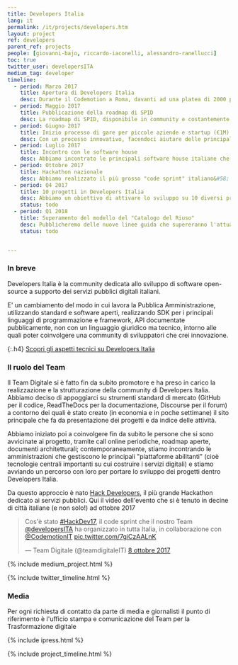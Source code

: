 ```yaml
---
title: Developers Italia
lang: it
permalink: /it/projects/developers.htm
layout: project
ref: developers
parent_ref: projects
people: [giovanni-bajo, riccardo-iaconelli, alessandro-ranellucci]
toc: true
twitter_user: developersITA
medium_tag: developer
timeline:
  - period: Marzo 2017
    title: Apertura di Developers Italia
    desc: Durante il Codemotion a Roma, davanti ad una platea di 2000 programmatori, abbiamo annunciato l'apertura della community.
  - period: Maggio 2017
    title: Pubblicazione della roadmap di SPID
    desc: La roadmap di SPID, disponibile in community e costantemente aggiornata, è la prima roadmap di un servizio tecnologico italiano che viene pubblicata per il confronto con tutte le parti interessate e per coordinare le attività di sviluppo
  - period: Giugno 2017
    title: Inizio processo di gare per piccole aziende e startup (€1M)
    desc: Con un processo innovativo, facendoci aiutare delle principali tech community italiane, abbiamo avviato un processo volto ad effettuare una serie di gare a supporto della realizzazione di progetti open-source in community, con un budget di 1 milione di euro. 
  - period: Luglio 2017
    title: Incontro con le software house
    desc: Abbiamo incontrato le principali software house italiane che realizzano software per la pubblica amministrazione, e abbiamo discusso con loro di Developers Italia e delle nuove sfide di innovazione che si apriranno su servizi sempre più innovativi.
  - period: Ottobre 2017
    title: Hackathon nazionale
    desc: Abbiamo realizzato il più grosso "code sprint" italiano&#58; più di 800 sviluppatori a lavoro sul codice open-source della Pubblica Amministrazione, creando decine di progetti che sono fin da subito utilizzabili per velocizzare la digitalizzazione dei servizi pubblici.
  - period: Q4 2017
    title: 10 progetti in Developers Italia
    desc: Abbiamo un obiettivo di attivare lo sviluppo su 10 diversi progetti in community, coinvolgendo le amministrazioni di competenza nel nuovo modello di sviluppo aperto e collaborativo.
    status: todo
  - period: Q1 2018
    title: Superamento del modello del "Catalogo del Riuso"
    desc: Pubblicheremo delle nuove linee guida che supereranno l'attuale "Catalogo del Riuso" di AgID, promuovendo invece la pubblicazione di codice con licenza open-source, come sistema superiore per convidere il codice tra diverse amministrazioni, senza necessità di contratti.
    status: todo


---
```


### In breve

Developers Italia è la community dedicata allo sviluppo di software open-source a supporto dei servizi pubblici digitali italiani.

E' un cambiamento del modo in cui lavora la Pubblica Amministrazione, utilizzando standard e software aperti, realizzando SDK 
per i principali linguaggi di programmazione e framework, API documentate pubblicamente, non con un linguaggio giuridico ma tecnico, 
intorno alle quali poter coinvolgere una community di sviluppatori che crei innovazione.

{:.h4}
[Scopri gli aspetti tecnici su Developers Italia](https://developers.italia.it)

### Il ruolo del Team

Il Team Digitale si è fatto fin da subito promotore e ha preso in carico la realizzazione e la strutturazione della community di
Developers Italia. Abbiamo deciso di appoggiarci su strumenti standard di mercato (GitHub per il codice, ReadTheDocs per la documentazione,
Discourse per il forum) a contorno dei quali è stato creato (in economia e in poche settimane) il sito principale che fa da 
presentazione dei progetti e da indice delle attività. 

Abbiamo iniziato poi a coinvolgere fin da subito le persone che si sono avvicinate ai progetto, tramite call online periodiche,
roadmap aperte, documenti architetturali; contemporaneamente, stiamo incontrando le amministrazioni che gestiscono le principali
"piattaforme abilitanti" (cioè tecnologie centrali importanti su cui costruire i servizi digitali) e stiamo avviando un percorso
con loro per portare lo sviluppo dei progetti dentro Developers Italia.

Da questo approccio è nato [Hack Developers](https://hack.developers.italia.it/), il più grande Hackathon dedicato ai servizi pubblici. Qui il video dell'evento che si è tenuto in decine di città italiane (e non solo!) ad ottobre 2017

<blockquote class="twitter-video" data-lang="it"><p lang="it" dir="ltr">Cos&#39;è stato <a href="https://twitter.com/hashtag/HackDev17?src=hash&amp;ref_src=twsrc%5Etfw">#HackDev17</a>, il code sprint che il nostro Team <a href="https://twitter.com/developersITA?ref_src=twsrc%5Etfw">@developersITA</a> ha organizzato in tutta Italia, in collaborazione con <a href="https://twitter.com/CodemotionIT?ref_src=twsrc%5Etfw">@CodemotionIT</a> <a href="https://t.co/7giCzAALnK">pic.twitter.com/7giCzAALnK</a></p>&mdash; Team Digitale (@teamdigitaleIT) <a href="https://twitter.com/teamdigitaleIT/status/917058075877629954?ref_src=twsrc%5Etfw">8 ottobre 2017</a></blockquote>
<script async src="https://platform.twitter.com/widgets.js" charset="utf-8"></script>



{% include medium_project.html %}


{% include twitter_timeline.html %}

### Media 
Per ogni richiesta di contatto da parte di media e giornalisti il punto di riferimento è l'ufficio stampa e comunicazione del Team per la Trasformazione digitale

{% include ipress.html %}
<div id="content-ipress" data-key="01e87bed-f52e-4d6d-af32-c4ea59fd300a" data-lang="it" data-size="100" data-tag="8"></div>
<script type="text/javascript" src="/js/ipress.js"></script>

{% include project_timeline.html %}
